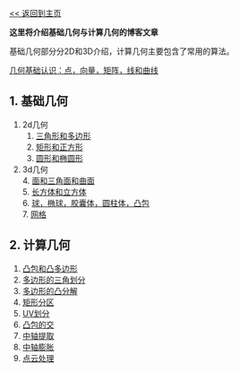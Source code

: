 [<< 返回到主页](../index.md)

**这里将介绍基础几何与计算几何的博客文章**  

基础几何部分分2D和3D介绍，计算几何主要包含了常用的算法。  

[几何基础认识：点，向量，矩阵，线和曲线](base.md)  

## **1. 基础几何**  

1. 2d几何  
    1. [三角形和多边形](2d/2d_polygon.md)  
    2. [矩形和正方形](2d/2d_rectangle.md)  
    3. [圆形和椭圆形](2d/2d_circle.md)  
2. 3d几何  
    4. [面和三角面和曲面](3d/3d_plane.md)  
    5. [长方体和立方体](3d/3d_cube.md)  
    6. [球，椭球，胶囊体，圆柱体，凸包](3d/3d_volume.md)  
    7. [网格](3d/3d_mesh.md)  

## **2. 计算几何**  

1. [凸包和凸多边形](cg/convex_hull.md)    
2. [多边形的三角划分](cg/polygon_triangular.md)    
3. [多边形的凸分解](cg/polygon_convex.md)    
4. [矩形分区](cg/rectangle_partition.md)    
5. [UV划分](cg/uv_partition.md)    
6. [凸包的交](cg/convex_intersect.md)    
7. [中轴提取](cg/center_axis_deflate.md)    
8. [中轴膨胀](cg/center_axis_inflate.md)    
9. [点云处理](cg/point_cloud.md)    
